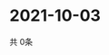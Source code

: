 # 2021-10-03
  共 0条

  <!-- BEGIN -->
  <!-- 最后更新时间Sun Oct 03 2021 17:08:19 GMT+0000 (Coordinated Universal Time) -->
  
  <!-- END -->
  
  